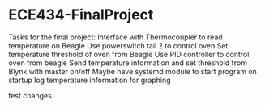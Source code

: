 # ECE434-FinalProject

Tasks for the final project:
Interface with Thermocoupler to read temperature on Beagle
Use powerswitch tail 2 to control oven
Set temperature threshold of oven from Beagle
Use PID controller to control oven from beagle
Send temperature information and set threshold from Blynk with master on/off
Maybe have systemd module to start program on startup
log temperature information for graphing

test changes
